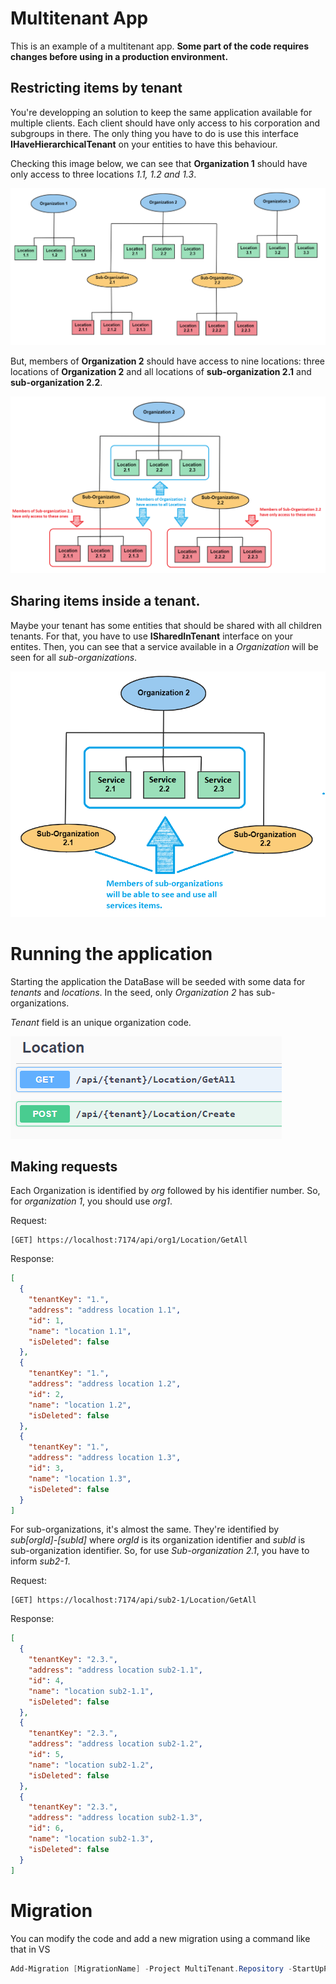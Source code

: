 # Multitenant App
This is an example of a multitenant app. **Some part of the code requires changes before using in a production environment.**

## Restricting items by tenant
You're developping an solution to keep the same application available for multiple clients. Each client should have only access to his corporation and subgroups in there. 
The only thing you have to do is use this interface **IHaveHierarchicalTenant** on your entities to have this behaviour.

Checking this image below, we can see that **Organization 1** should have only access to three locations *1.1, 1.2 and 1.3*. 

![Image 2](./assets/img2.png)

But, members of **Organization 2** should have access to nine locations: three locations of **Organization 2** and all locations of **sub-organization 2.1** and **sub-organization 2.2**.

![Image 3](./assets/img3.png)

## Sharing items inside a tenant.
Maybe your tenant has some entities that should be shared with all children tenants. For that, you have to use **ISharedInTenant** interface on your entites. 
Then, you can see that a service available in a *Organization* will be seen for all *sub-organizations*.

![Image 4](./assets/img4.png)

# Running the application

Starting the application the DataBase will be seeded with some data for *tenants* and *locations*. In the seed, only *Organization 2* has sub-organizations.

*Tenant* field is an unique organization code. 

![Image 1](./assets/img1.png)

## Making requests
Each Organization is identified by *org* followed by his identifier number. So, for *organization 1*, you should use *org1*. 

Request:
```
[GET] https://localhost:7174/api/org1/Location/GetAll
```

Response:
```json
[
  {
    "tenantKey": "1.",
    "address": "address location 1.1",
    "id": 1,
    "name": "location 1.1",
    "isDeleted": false
  },
  {
    "tenantKey": "1.",
    "address": "address location 1.2",
    "id": 2,
    "name": "location 1.2",
    "isDeleted": false
  },
  {
    "tenantKey": "1.",
    "address": "address location 1.3",
    "id": 3,
    "name": "location 1.3",
    "isDeleted": false
  }
]
```

For sub-organizations, it's almost the same. They're identified by *sub[orgId]-[subId]* where *orgId* is its organization identifier and *subId* is sub-organization identifier. So, for use *Sub-organization 2.1*, you have to inform *sub2-1*.

Request:
```
[GET] https://localhost:7174/api/sub2-1/Location/GetAll
```

Response:
```json
[
  {
    "tenantKey": "2.3.",
    "address": "address location sub2-1.1",
    "id": 4,
    "name": "location sub2-1.1",
    "isDeleted": false
  },
  {
    "tenantKey": "2.3.",
    "address": "address location sub2-1.2",
    "id": 5,
    "name": "location sub2-1.2",
    "isDeleted": false
  },
  {
    "tenantKey": "2.3.",
    "address": "address location sub2-1.3",
    "id": 6,
    "name": "location sub2-1.3",
    "isDeleted": false
  }
]
```

# Migration
You can modify the code and add a new migration using a command like that in VS
```powershell
Add-Migration [MigrationName] -Project MultiTenant.Repository -StartUpProject MultiTenant.App
```